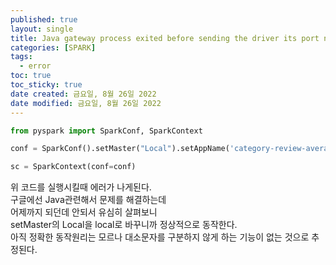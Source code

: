 ```yaml
---
published: true
layout: single
title: Java gateway process exited before sending the driver its port number
categories: [SPARK]
tags:
  - error
toc: true
toc_sticky: true
date created: 금요일, 8월 26일 2022
date modified: 금요일, 8월 26일 2022
---
```


``` python
from pyspark import SparkConf, SparkContext

conf = SparkConf().setMaster("Local").setAppName('category-review-average')

sc = SparkContext(conf=conf)
```

위 코드를 실행시킬때 에러가 나게된다.  
구글에선 Java관련해서 문제를 해결하는데  
어제까지 되던데 안되서 유심히 살펴보니  
setMaster의 Local을 local로 바꾸니까 정상적으로 동작한다.  
아직 정확한 동작원리는 모르나 대소문자를 구분하지 않게 하는 기능이 없는 것으로 추정된다.  

